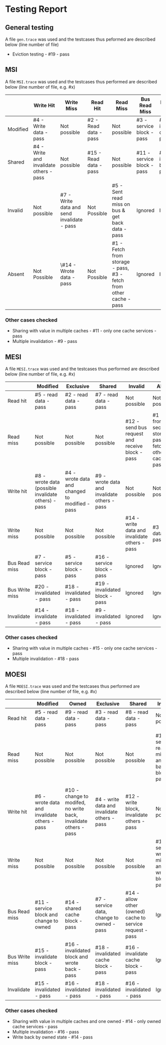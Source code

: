 # Testing Report

## General testing

A file `gen.trace` was used and the testcases thus peformed are described below (line number of file)

- Eviction testing - \#19 - pass

## MSI

A file `MSI.trace` was used and the testcases thus performed are described below (line number of file, e.g. \#x)

|          | Write Hit                                | Write Miss                                  | Read Hit                | Read Miss                                                    | Bus Read Miss               | Bus Write Miss                | Invalid                  |
| -------- | ---------------------------------------- | ------------------------------------------- | ----------------------- | ------------------------------------------------------------ | --------------------------- | ----------------------------- | ------------------------ |
| Modified | \#4  - Write data - pass                 | Not possible                                | \#2 - Read data - pass  | Not possible                                                 | \#3 - service block - pass  | \#7 - invalidated data - pass | \#7 - Invalidated - pass |
| Shared   | \#4 - Write and invalidate others - pass | Not possible                                | \#15 - Read data - pass | Not possible                                                 | \#11 - service block - pass | \#9 - invalidate block - pass | \#4 - Invalidated - pass |
| Invalid  | Not possible                             | \#7 - Write data and send invalidate - pass | Not Possible            | \#5 - Sent read miss on bus & get back data - pass           | Ignored                     | Ignored                       | Ignored                  |
| Absent   | Not Possible                             | \\#14 - Wrote data - pass                   | Not Possible            | \#1 - Fetch from storage - pass, \#3 - fetch from other cache - pass | Ignored                     | Ignored                       | Ignored                  |

### Other cases checked

- Sharing with value in multiple caches - \#11 - only one cache services - pass
- Multiple invalidation - \#9 - pass

## MESI

A file `MESI.trace` was used and the testcases thus performed are described below (line number of file, e.g. \#x)

|                | Modified                                             | Exclusive                                       | Shared                                        | Invalid                                          | Absent                                                       |
| -------------- | ---------------------------------------------------- | ----------------------------------------------- | --------------------------------------------- | ------------------------------------------------ | ------------------------------------------------------------ |
| Read hit       | \#5 - read data - pass                               | \#2 - read data - pass                          | \#7 - read data - pass                        | Not possible                                     | Not possible                                                 |
| Read miss      | Not possible                                         | Not possible                                    | Not possible                                  | \#12 - send bus request and receive block - pass | \#1 - fetch from secondaey storage  - pass, \#6 - fetch from other cache - pass |
| Write hit      | \#8 - wrote data (possible invalidate others) - pass | \#4 - wrote data and changed to modified - pass | \#9 - wrote data and invalidate others - pass | Not possible                                     | Not possible                                                 |
| Write miss     | Not possible                                         | Not possible                                    | Not possible                                  | \#14 - write data and invalidate others - pass   | \#3 - write data - pass                                      |
| Bus Read miss  | \#7 - service block - pass                           | \#5 - service block - pass                      | \#16 - service block - pass                   | Ignored                                          | Ignored                                                      |
| Bus Write miss | \#20 - invalidated - pass                            | \#18 - invalidated - pass                       | \#19 - invalidated block - pass               | Ignored                                          | Ignored                                                      |
| Invalidate     | \#14 - invalidate - pass                             | \#18 - invalidated - pass                       | \#9 - invalidated - pass                      | Ignored                                          | Ignored                                                      |

### Other cases checked

- Sharing with value in multiple caches - \#15 - only one cache services - pass
- Multiple invalidation - \#18 - pass

## MOESI

A file `MOESI.trace` was used and the testcases thus performed are described below (line number of file, e.g. \#x)

|                | Modified                                       | Owned                                                        | Exclusive                                     | Shared                                                     | Invalid                                         | Absent                                                       |
| -------------- | ---------------------------------------------- | ------------------------------------------------------------ | --------------------------------------------- | ---------------------------------------------------------- | ----------------------------------------------- | ------------------------------------------------------------ |
| Read hit       | \#5 - read data - pass                         | \#9 - read data - pass                                       | \#3 - read data - pass                        | \#8 - read data - pass                                     | Not possible                                    | Not possible                                                 |
| Read miss      | Not possible                                   | Not possible                                                 | Not possible                                  | Not possible                                               | \#11 - send read miss and get back block - pass | \#1 - fetch from secondary storage - pass, #7 - read from other cache - pass |
| Write hit      | \#6 - wrote data  and invalidate others - pass | \#10 - change to modifed, no write back, invalidate others - pass | \#4 - write data and invalidate others - pass | \#12 - write block, invalidate others - pass               | Not possible                                    | Not possible                                                 |
| Write miss     | Not possible                                   | Not possible                                                 | Not possible                                  | Not possible                                               | \#19 - send write miss and write block - pass   | \#2 - fetch from secondary storage - pass                    |
| Bus Read miss  | \#11 - service block and change to owned       | \#14 - shared cache block - pass                             | \#7 - service data, change to owned - pass    | \#14 - allow other (owned) cache to service request - pass | Ignored                                         | Ignored                                                      |
| Bus Write miss | \#15 - invalidate block - pass                 | \#16 - invalidated block and wrote back - pass               | \#18 - invalidated cache block - pass         | \#16 - invalidate cache block - pass                       | Ignored                                         | Ignored                                                      |
| Invalidate     | \#15 - invalidated - pass                      | \#16 - invalidated - pass                                    | \#18 - invalidated - pass                     | \#16 - invalidated - pass                                  | Ignored                                         | Ignored                                                      |

### Other cases checked

- Sharing with value in multiple caches and one owned - \#14 - only owned cache services - pass
- Multiple invalidation - \#16 - pass
- Write back by owned state - \#14 - pass